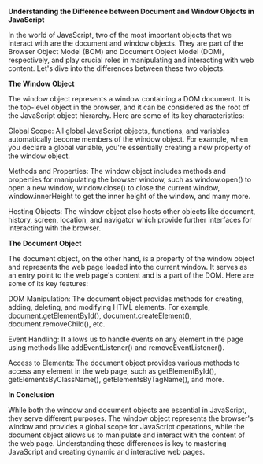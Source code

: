 **Understanding the Difference between Document and Window Objects in JavaScript**

In the world of JavaScript, two of the most important objects that we interact with are the document and window objects. They are part of the Browser Object Model (BOM) and Document Object Model (DOM), respectively, and play crucial roles in manipulating and interacting with web content. Let's dive into the differences between these two objects. 

**The Window Object**

The window object represents a window containing a DOM document. It is the top-level object in the browser, and it can be considered as the root of the JavaScript object hierarchy. Here are some of its key characteristics: 

Global Scope: All global JavaScript objects, functions, and variables automatically become members of the window object. For example, when you declare a global variable, you're essentially creating a new property of the window object. 

Methods and Properties: The window object includes methods and properties for manipulating the browser window, such as window.open() to open a new window, window.close() to close the current window, window.innerHeight to get the inner height of the window, and many more. 

Hosting Objects: The window object also hosts other objects like document, history, screen, location, and navigator which provide further interfaces for interacting with the browser. 

**The Document Object**

The document object, on the other hand, is a property of the window object and represents the web page loaded into the current window. It serves as an entry point to the web page's content and is a part of the DOM. Here are some of its key features: 

DOM Manipulation: The document object provides methods for creating, adding, deleting, and modifying HTML elements. For example, document.getElementById(), document.createElement(), document.removeChild(), etc. 

Event Handling: It allows us to handle events on any element in the page using methods like addEventListener() and removeEventListener(). 

Access to Elements: The document object provides various methods to access any element in the web page, such as getElementById(), getElementsByClassName(), getElementsByTagName(), and more. 

**In Conclusion**

While both the window and document objects are essential in JavaScript, they serve different purposes. The window object represents the browser's window and provides a global scope for JavaScript operations, while the document object allows us to manipulate and interact with the content of the web page. Understanding these differences is key to mastering JavaScript and creating dynamic and interactive web pages. 